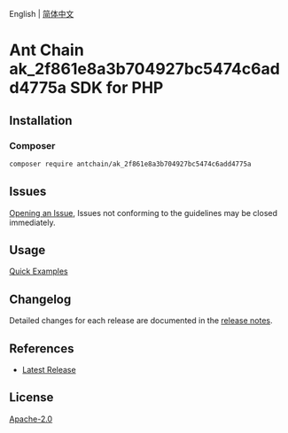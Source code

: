 English | [简体中文](README-CN.md)

# Ant Chain ak_2f861e8a3b704927bc5474c6add4775a SDK for PHP

## Installation

### Composer

```bash
composer require antchain/ak_2f861e8a3b704927bc5474c6add4775a
```

## Issues

[Opening an Issue](https://github.com/alipay/antchain-openapi-prod-sdk/issues/new), Issues not conforming to the guidelines may be closed immediately.

## Usage

[Quick Examples](https://github.com/alipay/antchain-openapi-prod-sdk/blob/master/docs/0-Examples-EN.md#quick-examples)

## Changelog

Detailed changes for each release are documented in the [release notes](./ChangeLog.txt).

## References

* [Latest Release](https://github.com/antchain-openapi-sdk-php)

## License

[Apache-2.0](http://www.apache.org/licenses/LICENSE-2.0)
